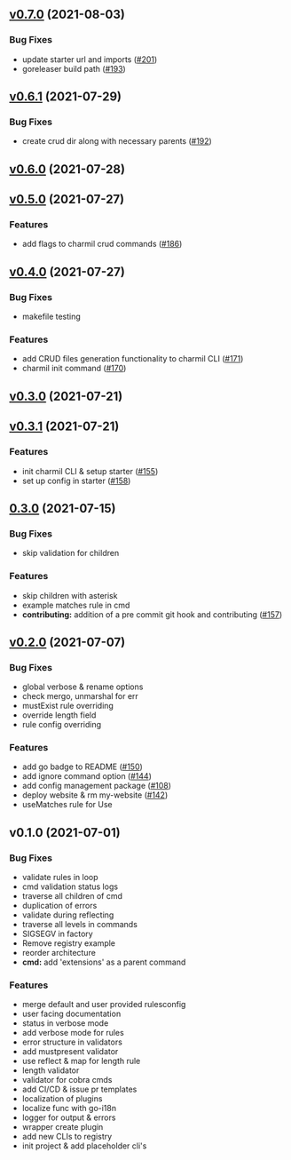 
<a name="v0.7.0"></a>
## [v0.7.0](https://github.com/aerogear/charmil/compare/v0.6.1...v0.7.0) (2021-08-03)

### Bug Fixes

* update starter url and imports ([#201](https://github.com/aerogear/charmil/issues/201))
* goreleaser build path ([#193](https://github.com/aerogear/charmil/issues/193))


<a name="v0.6.1"></a>
## [v0.6.1](https://github.com/aerogear/charmil/compare/v0.6.0...v0.6.1) (2021-07-29)

### Bug Fixes

* create crud dir along with necessary parents ([#192](https://github.com/aerogear/charmil/issues/192))


<a name="v0.6.0"></a>
## [v0.6.0](https://github.com/aerogear/charmil/compare/v0.5.0...v0.6.0) (2021-07-28)


<a name="v0.5.0"></a>
## [v0.5.0](https://github.com/aerogear/charmil/compare/v0.4.0...v0.5.0) (2021-07-27)

### Features

* add flags to charmil crud commands ([#186](https://github.com/aerogear/charmil/issues/186))


<a name="v0.4.0"></a>
## [v0.4.0](https://github.com/aerogear/charmil/compare/v0.3.0...v0.4.0) (2021-07-27)

### Bug Fixes

* makefile testing

### Features

* add CRUD files generation functionality to charmil CLI ([#171](https://github.com/aerogear/charmil/issues/171))
* charmil init command ([#170](https://github.com/aerogear/charmil/issues/170))


<a name="v0.3.0"></a>
## [v0.3.0](https://github.com/aerogear/charmil/compare/v0.3.1...v0.3.0) (2021-07-21)


<a name="v0.3.1"></a>
## [v0.3.1](https://github.com/aerogear/charmil/compare/0.3.0...v0.3.1) (2021-07-21)

### Features

* init charmil CLI & setup starter ([#155](https://github.com/aerogear/charmil/issues/155))
* set up config in starter ([#158](https://github.com/aerogear/charmil/issues/158))


<a name="0.3.0"></a>
## [0.3.0](https://github.com/aerogear/charmil/compare/v0.2.0...0.3.0) (2021-07-15)

### Bug Fixes

* skip validation for children

### Features

* skip children with asterisk
* example matches rule in cmd
* **contributing:** addition of a pre commit git hook and contributing ([#157](https://github.com/aerogear/charmil/issues/157))


<a name="v0.2.0"></a>
## [v0.2.0](https://github.com/aerogear/charmil/compare/v0.1.0...v0.2.0) (2021-07-07)

### Bug Fixes

* global verbose & rename options
* check mergo, unmarshal for err
* mustExist rule overriding
* override length field
* rule config overriding

### Features

* add go badge to README ([#150](https://github.com/aerogear/charmil/issues/150))
* add ignore command option ([#144](https://github.com/aerogear/charmil/issues/144))
* add config management package ([#108](https://github.com/aerogear/charmil/issues/108))
* deploy website & rm my-website ([#142](https://github.com/aerogear/charmil/issues/142))
* useMatches rule for Use


<a name="v0.1.0"></a>
## v0.1.0 (2021-07-01)

### Bug Fixes

* validate rules in loop
* cmd validation status logs
* traverse all children of cmd
* duplication of errors
* validate during reflecting
* traverse all levels in commands
* SIGSEGV in factory
* Remove registry example
* reorder architecture
* **cmd:** add 'extensions' as a parent command

### Features

* merge default and user provided rulesconfig
* user facing documentation
* status in verbose mode
* add verbose mode for rules
* error structure in validators
* add mustpresent validator
* use reflect & map for length rule
* length validator
* validator for cobra cmds
* add CI/CD & issue pr templates
* localization of plugins
* localize func with go-i18n
* logger for output & errors
* wrapper create plugin
* add new CLIs to registry
* init project & add placeholder cli's

